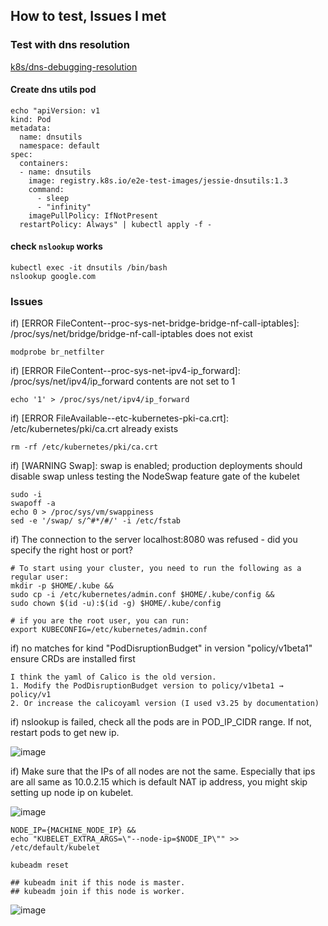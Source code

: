 ## How to test, Issues I met

### Test with dns resolution
[k8s/dns-debugging-resolution](https://kubernetes.io/docs/tasks/administer-cluster/dns-debugging-resolution/)

#### Create dns utils pod
```
echo "apiVersion: v1
kind: Pod
metadata:
  name: dnsutils
  namespace: default
spec:
  containers:
  - name: dnsutils
    image: registry.k8s.io/e2e-test-images/jessie-dnsutils:1.3
    command:
      - sleep
      - "infinity"
    imagePullPolicy: IfNotPresent
  restartPolicy: Always" | kubectl apply -f -
```

#### check `nslookup` works

```
kubectl exec -it dnsutils /bin/bash 
nslookup google.com
```

### Issues

if) [ERROR FileContent--proc-sys-net-bridge-bridge-nf-call-iptables]: /proc/sys/net/bridge/bridge-nf-call-iptables does not exist
```
modprobe br_netfilter
```

if) [ERROR FileContent--proc-sys-net-ipv4-ip_forward]: /proc/sys/net/ipv4/ip_forward contents are not set to 1

```
echo '1' > /proc/sys/net/ipv4/ip_forward
```

if) [ERROR FileAvailable--etc-kubernetes-pki-ca.crt]: /etc/kubernetes/pki/ca.crt already exists

```
rm -rf /etc/kubernetes/pki/ca.crt
```

if) [WARNING Swap]: swap is enabled; production deployments should disable swap unless testing the NodeSwap feature gate of the kubelet

```
sudo -i
swapoff -a
echo 0 > /proc/sys/vm/swappiness
sed -e '/swap/ s/^#*/#/' -i /etc/fstab
```

if) The connection to the server localhost:8080 was refused - did you specify the right host or port?

```
# To start using your cluster, you need to run the following as a regular user:
mkdir -p $HOME/.kube &&
sudo cp -i /etc/kubernetes/admin.conf $HOME/.kube/config &&
sudo chown $(id -u):$(id -g) $HOME/.kube/config

# if you are the root user, you can run:
export KUBECONFIG=/etc/kubernetes/admin.conf
```

if) no matches for kind "PodDisruptionBudget" in version "policy/v1beta1" ensure CRDs are installed first
```
I think the yaml of Calico is the old version. 
1. Modify the PodDisruptionBudget version to policy/v1beta1 → policy/v1
2. Or increase the calicoyaml version (I used v3.25 by documentation)
```

if) nslookup is failed, check all the pods are in POD_IP_CIDR range. If not, restart pods to get new ip.

![image](https://user-images.githubusercontent.com/46060746/220055767-0be7651f-b8ca-412d-b826-c94dd8d1cdf8.png)

if) Make sure that the IPs of all nodes are not the same. Especially that ips are all same as 10.0.2.15 which is default NAT ip address, you might skip setting up node ip on kubelet.

![image](https://user-images.githubusercontent.com/46060746/220055527-aa6e4bab-fad6-484a-b144-3d79f6731118.png)

```
NODE_IP={MACHINE_NODE_IP} &&
echo "KUBELET_EXTRA_ARGS=\"--node-ip=$NODE_IP\"" >> /etc/default/kubelet

kubeadm reset

## kubeadm init if this node is master.
## kubeadm join if this node is worker. 
```

![image](https://user-images.githubusercontent.com/46060746/220055643-79cd6d69-af5b-40a0-b906-2a793b9a1866.png)
